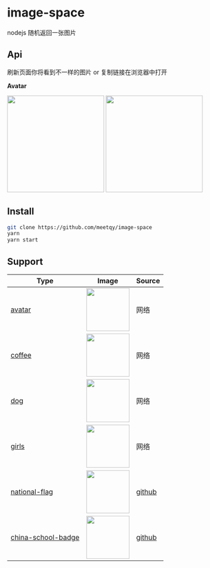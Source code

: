 # image-space

nodejs 随机返回一张图片

## Api

刷新页面你将看到不一样的图片 or 复制链接在浏览器中打开

**Avatar**

<div>
  <img width="225" src="https://wcao.cc/image-space/api/avatar?1" />
  <img width="225" src="https://wcao.cc/image-space/api/avatar?2" />
</div>

## Install

```bash
git clone https://github.com/meetqy/image-space
yarn
yarn start
```

## Support

| Type                                                                       | Image                                                                        | Source                                                  |
| -------------------------------------------------------------------------- | ---------------------------------------------------------------------------- | ------------------------------------------------------- |
| [avatar](https://wcao.cc/tools/image-space#avatar)                         | <img width="100" src="https://wcao.cc/image-space/api/avatar" />             | 网络                                                    |
| [coffee](https://wcao.cc/tools/image-space#coffee)                         | <img width="100" src="https://wcao.cc/image-space/api/coffee" />             | 网络                                                    |
| [dog](https://wcao.cc/tools/image-space#dog)                               | <img width="100" src="https://wcao.cc/image-space/api/dog" />                | 网络                                                    |
| [girls](https://wcao.cc/tools/image-space#girls)                           | <img width="100" src="https://wcao.cc/image-space/api/girls" />              | 网络                                                    |
| [national-flag](https://wcao.cc/tools/image-space#national-flag)           | <img width="100" src="https://wcao.cc/image-space/api/national-flag" />      | [github](https://github.com/hampusborgos/country-flags) |
| [china-school-badge](https://wcao.cc/tools/image-space#china-school-badge) | <img width="100" src="https://wcao.cc/image-space/api/china-school-badge" /> | [github](https://github.com/863379105/BadgeSpider)      |
